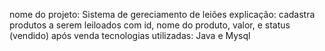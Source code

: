 nome do projeto: Sistema de gereciamento de leiões
explicação: cadastra produtos a serem leiloados com id, nome do produto, valor, e status (vendido) após venda
tecnologias utilizadas: Java e Mysql
